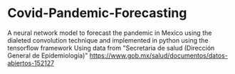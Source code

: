# Covid-Pandemic-Forecasting
A neural network model to forecast the pandemic in Mexico using the dialeted convolution technique and implemented in python using the tensorflow framework
Using data from "Secretaria de salud (Dirección General de Epidemiología)" https://www.gob.mx/salud/documentos/datos-abiertos-152127
